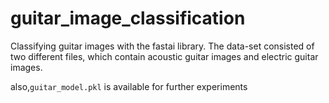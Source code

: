 # guitar_image_classification

Classifying guitar images with the fastai library. The data-set consisted of two different files, which contain acoustic guitar images and electric guitar images.

also,`guitar_model.pkl` is available for further experiments
